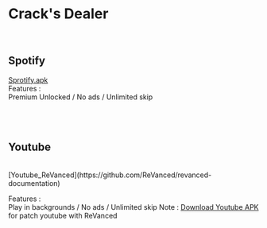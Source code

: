 # Crack's Dealer
<br>

## Spotify 

[Sprotify.apk](https://spoti.plus/)
<br>
Features :
<br>
Premium Unlocked / No ads / Unlimited skip 
<br></br><br></br>

## Youtube

<br>
[Youtube_ReVanced](https://github.com/ReVanced/revanced-documentation)

Features :
<br>
Play in backgrounds / No ads / Unlimited skip 
Note : [Download Youtube APK](https://www.apkmirror.com/apk/google-inc/youtube/youtube-18-19-35-release/youtube-18-19-35-android-apk-download/) for patch youtube with ReVanced 
